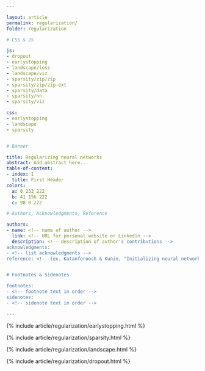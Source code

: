 ```yaml
---

layout: article
permalink: regularization/
folder: regularization

# CSS & JS

js:
- dropout
- earlystopping
- landscape/loss
- landscape/viz
- sparsity/zip/zip
- sparsity/zip/zip-ext
- sparsity/data
- sparsity/nn
- sparsity/viz

css:
- earlystopping
- landscape
- sparsity


# Banner

title: Regularizing neural networks
abstract: Add abstract here...
table-of-content:
- index: I
  title: First Header
colors:
  a: 0 233 222
  b: 41 156 222
  c: 98 0 222

# Authors, Acknowledgments, Reference

authors:
- name: <!-- name of author -->
  link: <!-- URL for personal website or Linkedin -->
  description: <!-- description of author's contributions -->
acknowledgments:
- <!-- list acknowledgments -->
reference: <!-- (ex. Katanforoosh & Kunin, "Initializing neural networks", deeplearning.ai, 2019.) -->


# Footnotes & Sidenotes

footnotes:
- <!-- footnote text in order -->
sidenotes:
- <!-- sidenote text in order -->

---
```


{% include article/regularization/earlystopping.html %}

{% include article/regularization/sparsity.html %}

{% include article/regularization/landscape.html %}

{% include article/regularization/dropout.html %}

